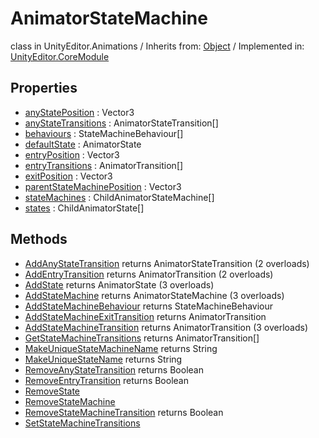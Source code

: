 # AnimatorStateMachine
class in UnityEditor.Animations
 / Inherits from: <a href="https://docs.unity3d.com/6000.2/Documentation/ScriptReference/Object.html">Object</a> / Implemented in: <a href="https://docs.unity3d.com/6000.2/Documentation/ScriptReference/UnityEditor.CoreModule.html">UnityEditor.CoreModule</a>

## Properties
- <a href="https://docs.unity3d.com/6000.2/Documentation/ScriptReference/AnimatorStateMachine-anyStatePosition.html">anyStatePosition</a> : Vector3
- <a href="https://docs.unity3d.com/6000.2/Documentation/ScriptReference/AnimatorStateMachine-anyStateTransitions.html">anyStateTransitions</a> : AnimatorStateTransition[]
- <a href="https://docs.unity3d.com/6000.2/Documentation/ScriptReference/AnimatorStateMachine-behaviours.html">behaviours</a> : StateMachineBehaviour[]
- <a href="https://docs.unity3d.com/6000.2/Documentation/ScriptReference/AnimatorStateMachine-defaultState.html">defaultState</a> : AnimatorState
- <a href="https://docs.unity3d.com/6000.2/Documentation/ScriptReference/AnimatorStateMachine-entryPosition.html">entryPosition</a> : Vector3
- <a href="https://docs.unity3d.com/6000.2/Documentation/ScriptReference/AnimatorStateMachine-entryTransitions.html">entryTransitions</a> : AnimatorTransition[]
- <a href="https://docs.unity3d.com/6000.2/Documentation/ScriptReference/AnimatorStateMachine-exitPosition.html">exitPosition</a> : Vector3
- <a href="https://docs.unity3d.com/6000.2/Documentation/ScriptReference/AnimatorStateMachine-parentStateMachinePosition.html">parentStateMachinePosition</a> : Vector3
- <a href="https://docs.unity3d.com/6000.2/Documentation/ScriptReference/AnimatorStateMachine-stateMachines.html">stateMachines</a> : ChildAnimatorStateMachine[]
- <a href="https://docs.unity3d.com/6000.2/Documentation/ScriptReference/AnimatorStateMachine-states.html">states</a> : ChildAnimatorState[]

## Methods
- <a href="https://docs.unity3d.com/6000.2/Documentation/ScriptReference/AnimatorStateMachine.AddAnyStateTransition.html">AddAnyStateTransition</a> returns AnimatorStateTransition (2 overloads)
- <a href="https://docs.unity3d.com/6000.2/Documentation/ScriptReference/AnimatorStateMachine.AddEntryTransition.html">AddEntryTransition</a> returns AnimatorTransition (2 overloads)
- <a href="https://docs.unity3d.com/6000.2/Documentation/ScriptReference/AnimatorStateMachine.AddState.html">AddState</a> returns AnimatorState (3 overloads)
- <a href="https://docs.unity3d.com/6000.2/Documentation/ScriptReference/AnimatorStateMachine.AddStateMachine.html">AddStateMachine</a> returns AnimatorStateMachine (3 overloads)
- <a href="https://docs.unity3d.com/6000.2/Documentation/ScriptReference/AnimatorStateMachine.AddStateMachineBehaviour.html">AddStateMachineBehaviour</a> returns StateMachineBehaviour
- <a href="https://docs.unity3d.com/6000.2/Documentation/ScriptReference/AnimatorStateMachine.AddStateMachineExitTransition.html">AddStateMachineExitTransition</a> returns AnimatorTransition
- <a href="https://docs.unity3d.com/6000.2/Documentation/ScriptReference/AnimatorStateMachine.AddStateMachineTransition.html">AddStateMachineTransition</a> returns AnimatorTransition (3 overloads)
- <a href="https://docs.unity3d.com/6000.2/Documentation/ScriptReference/AnimatorStateMachine.GetStateMachineTransitions.html">GetStateMachineTransitions</a> returns AnimatorTransition[]
- <a href="https://docs.unity3d.com/6000.2/Documentation/ScriptReference/AnimatorStateMachine.MakeUniqueStateMachineName.html">MakeUniqueStateMachineName</a> returns String
- <a href="https://docs.unity3d.com/6000.2/Documentation/ScriptReference/AnimatorStateMachine.MakeUniqueStateName.html">MakeUniqueStateName</a> returns String
- <a href="https://docs.unity3d.com/6000.2/Documentation/ScriptReference/AnimatorStateMachine.RemoveAnyStateTransition.html">RemoveAnyStateTransition</a> returns Boolean
- <a href="https://docs.unity3d.com/6000.2/Documentation/ScriptReference/AnimatorStateMachine.RemoveEntryTransition.html">RemoveEntryTransition</a> returns Boolean
- <a href="https://docs.unity3d.com/6000.2/Documentation/ScriptReference/AnimatorStateMachine.RemoveState.html">RemoveState</a>
- <a href="https://docs.unity3d.com/6000.2/Documentation/ScriptReference/AnimatorStateMachine.RemoveStateMachine.html">RemoveStateMachine</a>
- <a href="https://docs.unity3d.com/6000.2/Documentation/ScriptReference/AnimatorStateMachine.RemoveStateMachineTransition.html">RemoveStateMachineTransition</a> returns Boolean
- <a href="https://docs.unity3d.com/6000.2/Documentation/ScriptReference/AnimatorStateMachine.SetStateMachineTransitions.html">SetStateMachineTransitions</a>
